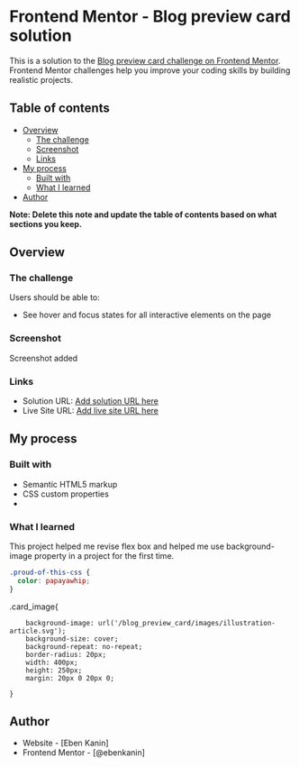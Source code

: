 # Frontend Mentor - Blog preview card solution

This is a solution to the [Blog preview card challenge on Frontend Mentor](https://www.frontendmentor.io/challenges/blog-preview-card-ckPaj01IcS). Frontend Mentor challenges help you improve your coding skills by building realistic projects. 

## Table of contents

- [Overview](#overview)
  - [The challenge](#the-challenge)
  - [Screenshot](#screenshot)
  - [Links](#links)
- [My process](#my-process)
  - [Built with](#built-with)
  - [What I learned](#what-i-learned)
- [Author](#author)


**Note: Delete this note and update the table of contents based on what sections you keep.**

## Overview

### The challenge

Users should be able to:

- See hover and focus states for all interactive elements on the page


### Screenshot

Screenshot added

### Links

- Solution URL: [Add solution URL here](https://your-solution-url.com)
- Live Site URL: [Add live site URL here](https://your-live-site-url.com)

## My process

### Built with

- Semantic HTML5 markup
- CSS custom properties
- 



### What I learned

This project helped me revise flex box and helped me use background-image property in a project for the first time.




```css
.proud-of-this-css {
  color: papayawhip;
}
```
.card_image{
        
        background-image: url('/blog_preview_card/images/illustration-article.svg');
        background-size: cover;
        background-repeat: no-repeat;
        border-radius: 20px;
        width: 400px;
        height: 250px;
        margin: 20px 0 20px 0;
    
    }






## Author

- Website - [Eben Kanin]
- Frontend Mentor - [@ebenkanin]


